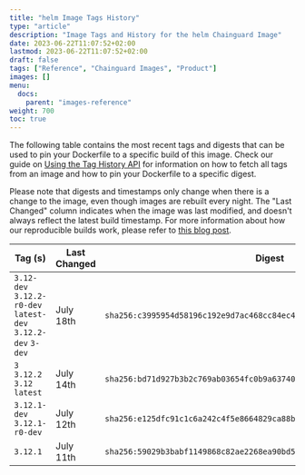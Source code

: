 ```yaml
---
title: "helm Image Tags History"
type: "article"
description: "Image Tags and History for the helm Chainguard Image"
date: 2023-06-22T11:07:52+02:00
lastmod: 2023-06-22T11:07:52+02:00
draft: false
tags: ["Reference", "Chainguard Images", "Product"]
images: []
menu:
  docs:
    parent: "images-reference"
weight: 700
toc: true
---
```


The following table contains the most recent tags and digests that can be used to pin your Dockerfile to a specific build of this image. Check our guide on [Using the Tag History API](/chainguard/chainguard-images/using-the-tag-history-api/) for information on how to fetch all tags from an image and how to pin your Dockerfile to a specific digest.

Please note that digests and timestamps only change when there is a change to the image, even though images are rebuilt every night. The "Last Changed" column indicates when the image was last modified, and doesn't always reflect the latest build timestamp. For more information about how our reproducible builds work, please refer to [this blog post](https://www.chainguard.dev/unchained/reproducing-chainguards-reproducible-image-builds).

| Tag (s)                                                       | Last Changed | Digest                                                                    |
|---------------------------------------------------------------|--------------|---------------------------------------------------------------------------|
|  `3.12-dev` `3.12.2-r0-dev` `latest-dev` `3.12.2-dev` `3-dev` | July 18th    | `sha256:c3995954d58196c192e9d7ac468cc84ec4c650ecc59b7b171aa4308321e0f9d9` |
|  `3` `3.12.2` `3.12` `latest`                                 | July 14th    | `sha256:bd71d927b3b2c769ab03654fc0b9a637400fb6e076baeb16b30cd6c05ac8ff49` |
|  `3.12.1-dev` `3.12.1-r0-dev`                                 | July 12th    | `sha256:e125dfc91c1c6a242c4f5e8664829ca88bfadf0e9235746fc0bd74a549b1beb0` |
|  `3.12.1`                                                     | July 11th    | `sha256:59029b3babf1149868c82ae2268ea90bd580d615fbea249ce108b86d7257f57b` |
